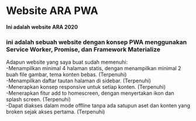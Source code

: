 # Website ARA PWA
**Ini adalah website ARA 2020**  

### ini adalah sebuah website dengan konsep PWA menggunakan Service Worker, Promise, dan Framework Materialize  
Adapun website yang saya buat sudah memenuhi:  
-Menampilkan minimal 4 halaman statis, dengan menampilkan minimal 2 buah file gambar, tema konten bebas. (Terpenuhi)  
-Menampilkan daftar tautan halaman di sidebar. (Terpenuhi)  
-Menerapkan konsep responsive untuk setiap konten. (Terpenuhi)  
-Menerapkan fitur add to homescreen, dengan menyertakan ikon dan splash screen. (Terpenuhi)  
-Dapat diakses dalam mode offline tanpa ada satupun aset dan konten yang broken sejak akses pertama. (Terpenuhi) 
  
